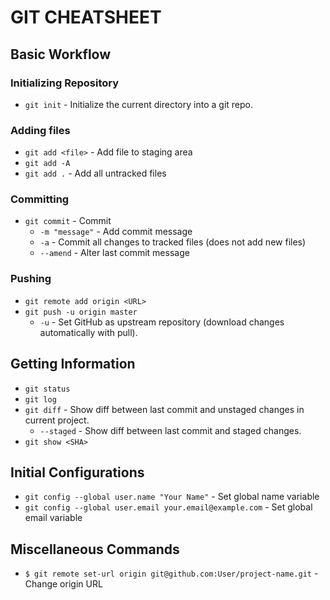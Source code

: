 # GIT CHEATSHEET

## Basic Workflow

### Initializing Repository

* `git init` - Initialize the current directory into a git repo.

### Adding files

* `git add <file>` - Add file to staging area
* `git add -A`
* `git add .` -  Add all untracked files

### Committing ###

* `git commit` - Commit
  * `-m "message"` - Add commit message
  * `-a` - Commit all changes to tracked files (does not add new files)
  * `--amend` - Alter last commit message

### Pushing ###

* `git remote add origin <URL>`
* `git push -u origin master`
  * `-u` - Set GitHub as upstream repository (download changes automatically with pull).


## Getting Information

* `git status`
* `git log`
* `git diff` - Show diff between last commit and unstaged changes in current project.
  * `--staged` - Show diff between last commit and staged changes.
* `git show <SHA>`

## Initial Configurations

* `git config --global user.name "Your Name"` - Set global name variable
* `git config --global user.email your.email@example.com` - Set global email variable

## Miscellaneous Commands

* `$ git remote set-url origin git@github.com:User/project-name.git` - Change origin URL

